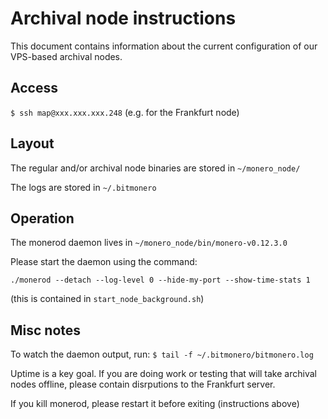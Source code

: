 # Archival node instructions

This document contains information about the current configuration of our VPS-based archival nodes.

## Access

`$ ssh map@xxx.xxx.xxx.248` (e.g. for the Frankfurt node)

## Layout

The regular and/or archival node binaries are stored in `~/monero_node/` 

The logs are stored in `~/.bitmonero`

## Operation

The monerod daemon lives in `~/monero_node/bin/monero-v0.12.3.0` 

Please start the daemon using the command: 

`./monerod --detach --log-level 0 --hide-my-port --show-time-stats 1`

(this is contained in `start_node_background.sh`)

## Misc notes

To watch the daemon output, run:
`$ tail -f ~/.bitmonero/bitmonero.log`

Uptime is a key goal. If you are doing work or testing that will take archival nodes offline, please contain disrputions to the Frankfurt server.

If you kill monerod, please restart it before exiting (instructions above)
